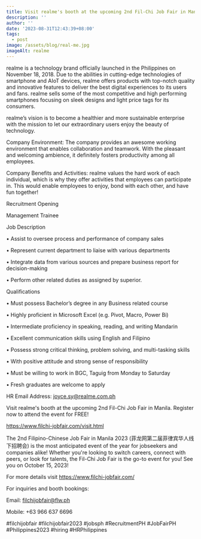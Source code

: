 ```yaml
---
title: Visit realme's booth at the upcoming 2nd Fil-Chi Job Fair in Manila.
description: ''
author: ''
date: '2023-08-31T12:43:39+08:00'
tags:
  - post
image: /assets/blog/real-me.jpg
imageAlt: realme
---
```

realme is a technology brand officially launched in the Philippines on November 18, 2018. Due to the abilities in cutting-edge technologies of smartphone and AIoT devices, realme offers products with top-notch quality and innovative features to deliver the best digital experiences to its users and fans. realme sells some of the most competitive and high performing smartphones focusing on sleek designs and light price tags for its consumers.



realme’s vision is to become a healthier and more sustainable enterprise with the mission to let our extraordinary users enjoy the beauty of technology.



Company Environment: The company provides an awesome working environment that enables collaboration and teamwork. With the pleasant and welcoming ambience, it definitely fosters productivity among all employees.



Company Benefits and Activities: realme values the hard work of each individual, which is why they offer activities that employees can participate in. This would enable employees to enjoy, bond with each other, and have fun together!



Recruitment Opening



Management Trainee

Job Description

• Assist to oversee process and performance of company sales

• Represent current department to liaise with various departments

• Integrate data from various sources and prepare business report for decision-making

• Perform other related duties as assigned by superior.



Qualifications

• Must possess Bachelor’s degree in any Business related course

• Highly proficient in Microsoft Excel (e.g. Pivot, Macro, Power Bi)

• Intermediate proficiency in speaking, reading, and writing Mandarin

• Excellent communication skills using English and Filipino

• Possess strong critical thinking, problem solving, and multi-tasking skills

• With positive attitude and strong sense of responsibility

• Must be willing to work in BGC, Taguig from Monday to Saturday

• Fresh graduates are welcome to apply



HR Email Address: joyce.sy@realme.com.ph



Visit realme's booth at the upcoming 2nd Fil-Chi Job Fair in Manila. Register now to attend the event for FREE!

<https://www.filchi-jobfair.com/visit.html>



The 2nd Filipino-Chinese Job Fair in Manila 2023 (菲龙网第二届菲律宾华人线下招聘会) is the most anticipated event of the year for jobseekers and companies alike! Whether you're looking to switch careers, connect with peers, or look for talents, the Fil-Chi Job Fair is the go-to event for you! See you on October 15, 2023!



For more details visit <https://www.filchi-jobfair.com/>



For inquiries and booth bookings:

Email: filchijobfair@flw.ph

Mobile: +63 966 637 6696

\#filchijobfair #filchijobfair2023 #jobsph #RecruitmentPH #JobFairPH #Philippines2023 #hiring #HRPhilippines
